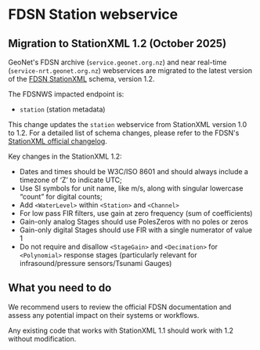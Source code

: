 # FDSN Station webservice

## Migration to StationXML 1.2 (October 2025)
GeoNet's FDSN archive (`service.geonet.org.nz`) and near real-time (`service-nrt.geonet.org.nz`) webservices are migrated to the latest version of the [FDSN StationXML](https://www.fdsn.org/xml/station/) schema, version 1.2.

The FDSNWS impacted endpoint is:
- `station` (station metadata)

This change updates the `station` webservice from StationXML version 1.0 to 1.2. For a detailed list of schema changes, please refer to the FDSN's [StationXML official changelog](https://docs.fdsn.org/projects/stationxml/en/latest/overview.html#changes-from-version-1-1-to-1-2-2022-2-25).

Key changes in the StationXML 1.2:
- Dates and times should be W3C/ISO 8601 and should always include a timezone of ‘Z’ to indicate UTC;
- Use SI symbols for unit name, like m/s, along with singular lowercase “count” for digital counts;
- Add `<WaterLevel>` within `<Station>` and `<Channel>`
- For low pass FIR filters, use gain at zero frequency (sum of coefficients)
- Gain-only analog Stages should use PolesZeros with no poles or zeros
- Gain-only digital Stages should use FIR with a single numerator of value 1
- Do not require and disallow `<StageGain>` and `<Decimation>` for `<Polynomial>` response stages (particularly relevant for infrasound/pressure sensors/Tsunami Gauges)

## What you need to do
We recommend users to review the official FDSN documentation and assess any potential impact on their systems or workflows.

Any existing code that works with StationXML 1.1 should work with 1.2 without modification.

